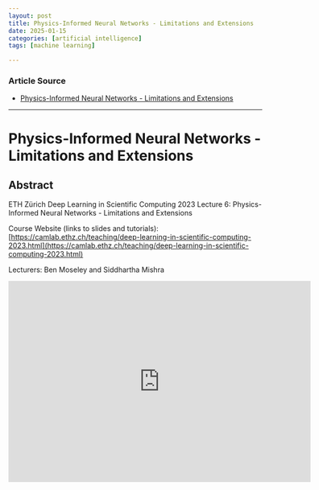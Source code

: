 ```yaml
---
layout: post
title: Physics-Informed Neural Networks - Limitations and Extensions
date: 2025-01-15
categories: [artificial intelligence]
tags: [machine learning]

---
```


### Article Source


* [Physics-Informed Neural Networks - Limitations and Extensions](https://www.youtube.com/watch?v=FAfVbrufiZM)

---


# Physics-Informed Neural Networks - Limitations and Extensions

## Abstract
ETH Zürich Deep Learning in Scientific Computing 2023
Lecture 6: Physics-Informed Neural Networks - Limitations and Extensions

Course Website (links to slides and tutorials): [https://camlab.ethz.ch/teaching/deep-learning-in-scientific-computing-2023.html](https://camlab.ethz.ch/teaching/deep-learning-in-scientific-computing-2023.html)

Lecturers: Ben Moseley and Siddhartha Mishra

<iframe width="600" height="400" src="https://www.youtube.com/embed/FAfVbrufiZM?si=7yPRkii9zlkjBN1c" title="YouTube video player" frameborder="0" allow="accelerometer; autoplay; clipboard-write; encrypted-media; gyroscope; picture-in-picture; web-share" referrerpolicy="strict-origin-when-cross-origin" allowfullscreen></iframe>